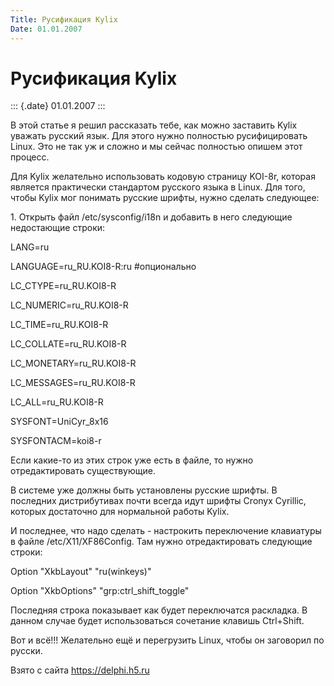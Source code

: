 ```yaml
---
Title: Русификация Kylix
Date: 01.01.2007
---
```



Русификация Kylix
=================

::: {.date}
01.01.2007
:::

В этой статье я решил рассказать тебе, как можно заставить Kylix уважать
русский язык. Для этого нужно полностью русифицировать Linux. Это не так
уж и сложно и мы сейчас полностью опишем этот процесс.

Для Kylix желательно использовать кодовую страницу KOI-8r, которая
является практически стандартом русского языка в Linux. Для того, чтобы
Kylix мог понимать русские шрифты, нужно сделать следующее:

1\. Открыть файл /etc/sysconfig/i18n и добавить в него следующие
недостающие строки:

LANG=ru

LANGUAGE=ru\_RU.KOI8-R:ru #опционально

LC\_CTYPE=ru\_RU.KOI8-R

LC\_NUMERIC=ru\_RU.KOI8-R

LC\_TIME=ru\_RU.KOI8-R

LC\_COLLATE=ru\_RU.KOI8-R

LC\_MONETARY=ru\_RU.KOI8-R

LC\_MESSAGES=ru\_RU.KOI8-R

LC\_ALL=ru\_RU.KOI8-R                    

SYSFONT=UniCyr\_8x16

SYSFONTACM=koi8-r  

Если какие-то из этих строк уже есть в файле, то нужно отредактировать
существующие.

В системе уже должны быть установлены русские шрифты. В последних
дистрибутивах почти всегда идут шрифты Cronyx Cyrillic, которых
достаточно для нормальной работы Kylix.

И последнее, что надо сделать - настрокить переключение клавиатуры в
файле /etc/X11/XF86Config. Там нужно отредактировать следующие строки:

Option "XkbLayout" "ru(winkeys)"

Option "XkbOptions" "grp:ctrl\_shift\_toggle"

Последняя строка показывает как будет переключатся раскладка. В данном
случае будет использоваться сочетание клавишь Ctrl+Shift.

Вот и всё!!! Желательно ещё и перегрузить Linux, чтобы он заговорил по
русски.

Взято с сайта <https://delphi.h5.ru>
